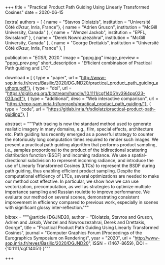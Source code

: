 +++
title = "Practical Product Path Guiding Using Linearly Transformed Cosines"
date = 2020-06-15

[extra]
authors = [
    { name = "Stavros Diolatzis", institution = "Université Côté d’Azur, Inria, France"},
    { name = "Adrien Gruson", institution = "McGill University, Canada" },
    { name = "Wenzel Jackob", institution = "EPFL, Swissland" },
    { name = "Derek Nowrouzezahrai", institution = "McGill University, Canada" },
    { name = "George Drettakis", institution = "Université Côté d’Azur, Inria, France" },
]

publication = "*EGSR*, 2020."
image = "pppg.jpg"
image_preview = "pppg_prev.png"
short_description = "Efficient combinaison of Practical Path guiding and LTC"

download = [
    { type = "paper", url = "http://www-sop.inria.fr/reves/Basilic/2020/DGJND20/practical_product_path_guiding_authors.pdf"},
    { type = "doi", url = "https://diglib.eg.org/bitstream/handle/10.1111/cgf14051/v39i4pp023-033.pdf"},
    { type = "additional", desc = "Web interactive comparison", url = "https://repo-sam.inria.fr/fungraph/practical_product_path_guiding/"},
    { type = "code", url = "https://gitlab.inria.fr/sdiolatz/practical-product-path-guiding"},
]

abstract = """Path tracing is now the standard method used to generate realistic imagery in many domains, e.g., film, special effects, architecture etc. Path guiding has recently emerged as a powerful strategy to counter the notoriously long computation times required to render such images. We present a practical path guiding algorithm that performs product sampling, i.e., samples proportional to the product of the bidirectional scattering distribution function (BSDF) and incoming radiance. We use a spatial-directional subdivision to represent incoming radiance, and introduce the use of Linearly Transformed Cosines (LTCs) to represent the BSDF during path guiding, thus enabling efficient product sampling. Despite the computational efficiency of LTCs, several optimizations are needed to make our method cost effective. In particular, we show how we can use vectorization, precomputation, as well as strategies to optimize multiple importance sampling and Russian roulette to improve performance. We evaluate our method on several scenes, demonstrating consistent improvement in efficiency compared to previous work, especially in scenes with significant glossy inter-reflection."""

bibtex = """@article {DGJND20,
  author       = "Diolatzis, Stavros and Gruson, Adrien and Jakob, Wenzel and Nowrouzezahrai, Derek and Drettakis, George",
  title        = "Practical Product Path Guiding Using Linearly Transformed Cosines",
  journal      = "Computer Graphics Forum (Proceedings of the Eurographics Symposium on Rendering)",
  year         = "2020",
  url          = "http://www-sop.inria.fr/reves/Basilic/2020/DGJND20",
  ISSN         = {1467-8659},
  DOI          = {10.1111/cgf.14051}
}"""

+++
